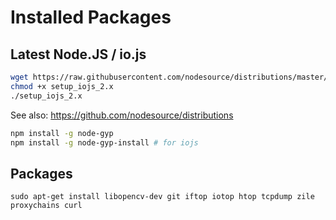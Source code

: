# Installed Packages

## Latest Node.JS / io.js

```bash
wget https://raw.githubusercontent.com/nodesource/distributions/master/deb/setup_iojs_2.x
chmod +x setup_iojs_2.x
./setup_iojs_2.x
```

See also: https://github.com/nodesource/distributions

```bash
npm install -g node-gyp
npm install -g node-gyp-install # for iojs
```

## Packages

```
sudo apt-get install libopencv-dev git iftop iotop htop tcpdump zile proxychains curl
```
